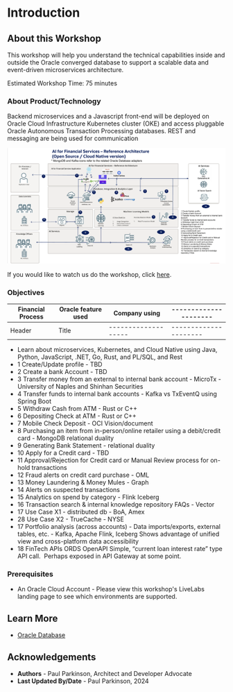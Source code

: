 # Introduction

## About this Workshop

[](youtube:v0nYRueADbo)

This workshop will help you understand the technical capabilities inside and outside the Oracle converged database to support a scalable data and event-driven microservices architecture.

Estimated Workshop Time: 75 minutes

### About Product/Technology

Backend microservices and a Javascript front-end will be deployed on Oracle Cloud Infrastructure Kubernetes cluster (OKE) and access pluggable Oracle Autonomous Transaction Processing databases. REST and messaging are being used for communication 

![Microservices Architecture](./images/architecture.png " ")

If you would like to watch us do the workshop, click [here](https://youtu.be/yLBEPjOWaz0).


### Objectives

| Financial Process | Oracle feature used | Company  using      |---------------------|
|-------------------|---------------------|---------------------|---------------------|
| Header            | Title               | ------------------- |---------------------|

- Learn about microservices, Kubernetes, and Cloud Native using Java, Python, JavaScript, .NET, Go, Rust, and PL/SQL, and Rest
- 1 Create/Update profile - TBD
- 2 Create a bank Account - TBD
- 3 Transfer money from an external to internal bank account - MicroTx - University of Naples and Shinhan Securities
- 4 Transfer funds to internal bank accounts - Kafka vs TxEventQ using Spring Boot
- 5 Withdraw Cash from ATM - Rust or C++
- 6 Depositing Check at ATM - Rust or C++
- 7 Mobile Check Deposit - OCI Vision/document
- 8 Purchasing an item from in-person/online retailer using a debit/credit card - MongoDB relational duality
- 9 Generating Bank Statement - relational duality
- 10 Apply for a Credit card - TBD
- 11 Approval/Rejection for Credit card or Manual Review process for on-hold transactions
- 12 Fraud alerts on credit card purchase - OML
- 13 Money Laundering & Money Mules - Graph
- 14 Alerts on suspected transactions 
- 15 Analytics on spend by category - Flink Iceberg
- 16 Transaction search & internal knowledge repository FAQs - Vector
- 17 Use Case X1 - distributed db - BoA, Amex
- 28 Use Case X2 - TrueCache - NYSE
- 17 Portfolio analysis (across accounts) - Data imports/exports, external tables, etc. - Kafka, Apache Flink, Iceberg Shows advantage of unified view and cross-platform data accessibility
- 18 FinTech APIs ORDS OpenAPI Simple, “current loan interest rate” type API call.  Perhaps exposed in API Gateway at some point.



### Prerequisites

 - An Oracle Cloud Account - Please view this workshop's LiveLabs landing page to see which environments are supported.

## Learn More

* [Oracle Database](https://bit.ly/mswsdatabase)

## Acknowledgements
* **Authors** - Paul Parkinson, Architect and Developer Advocate
* **Last Updated By/Date** - Paul Parkinson, 2024

